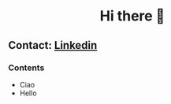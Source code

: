 <h1 align="center">Hi there 👋</h1>

<h2>Contact: <a href="https://www.linkedin.com/in/giuseppe-ferrara-link/">Linkedin</a></h2>

<div>
<h3>Contents</h3>
  <ul>
    <li>Ciao</li>
    <li>Hello</li>
  </ul>




